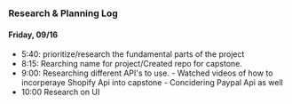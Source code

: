 ### Research & Planning Log
#### Friday, 09/16

* 5:40: prioritize/research the fundamental parts of the project 
* 8:15: Rearching name for project/Created repo for capstone. 
* 9:00: Researching different API's to use. 
        - Watched videos of how to incorperaye Shopify Api into capstone
        - Concidering Paypal Api as well
* 10:00 Research on UI
